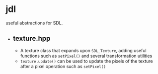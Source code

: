 # jdl

useful abstractions for SDL.

- ## texture.hpp

  - A texture class that expands upon `SDL_Texture`, adding useful functions such as `setPixel()` and several transformation utilities
  - `texture.update()` can be used to update the pixels of the texture after a pixel operation such as `setPixel()`
